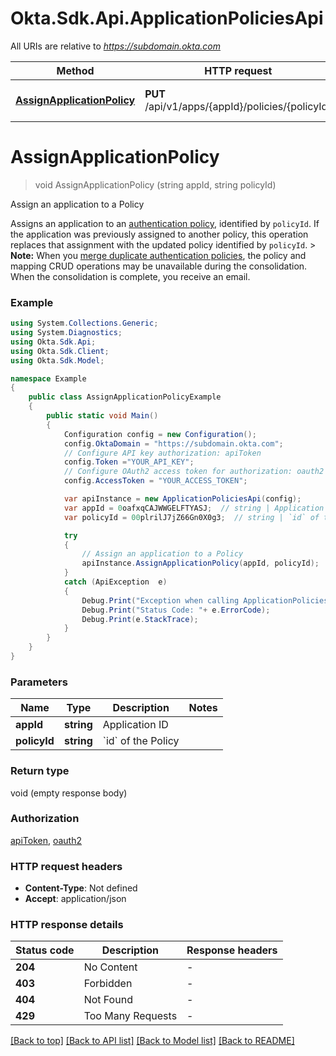 # Okta.Sdk.Api.ApplicationPoliciesApi

All URIs are relative to *https://subdomain.okta.com*

Method | HTTP request | Description
------------- | ------------- | -------------
[**AssignApplicationPolicy**](ApplicationPoliciesApi.md#assignapplicationpolicy) | **PUT** /api/v1/apps/{appId}/policies/{policyId} | Assign an application to a Policy


<a name="assignapplicationpolicy"></a>
# **AssignApplicationPolicy**
> void AssignApplicationPolicy (string appId, string policyId)

Assign an application to a Policy

Assigns an application to an [authentication policy](/openapi/okta-management/management/tag/Policy/), identified by `policyId`. If the application was previously assigned to another policy, this operation replaces that assignment with the updated policy identified by `policyId`.  > **Note:** When you [merge duplicate authentication policies](https://help.okta.com/okta_help.htm?type=oie&id=ext-merge-auth-policies), the policy and mapping CRUD operations may be unavailable during the consolidation. When the consolidation is complete, you receive an email.

### Example
```csharp
using System.Collections.Generic;
using System.Diagnostics;
using Okta.Sdk.Api;
using Okta.Sdk.Client;
using Okta.Sdk.Model;

namespace Example
{
    public class AssignApplicationPolicyExample
    {
        public static void Main()
        {
            Configuration config = new Configuration();
            config.OktaDomain = "https://subdomain.okta.com";
            // Configure API key authorization: apiToken
            config.Token ="YOUR_API_KEY";
            // Configure OAuth2 access token for authorization: oauth2
            config.AccessToken = "YOUR_ACCESS_TOKEN";

            var apiInstance = new ApplicationPoliciesApi(config);
            var appId = 0oafxqCAJWWGELFTYASJ;  // string | Application ID
            var policyId = 00plrilJ7jZ66Gn0X0g3;  // string | `id` of the Policy

            try
            {
                // Assign an application to a Policy
                apiInstance.AssignApplicationPolicy(appId, policyId);
            }
            catch (ApiException  e)
            {
                Debug.Print("Exception when calling ApplicationPoliciesApi.AssignApplicationPolicy: " + e.Message );
                Debug.Print("Status Code: "+ e.ErrorCode);
                Debug.Print(e.StackTrace);
            }
        }
    }
}
```

### Parameters

Name | Type | Description  | Notes
------------- | ------------- | ------------- | -------------
 **appId** | **string**| Application ID | 
 **policyId** | **string**| &#x60;id&#x60; of the Policy | 

### Return type

void (empty response body)

### Authorization

[apiToken](../README.md#apiToken), [oauth2](../README.md#oauth2)

### HTTP request headers

 - **Content-Type**: Not defined
 - **Accept**: application/json


### HTTP response details
| Status code | Description | Response headers |
|-------------|-------------|------------------|
| **204** | No Content |  -  |
| **403** | Forbidden |  -  |
| **404** | Not Found |  -  |
| **429** | Too Many Requests |  -  |

[[Back to top]](#) [[Back to API list]](../README.md#documentation-for-api-endpoints) [[Back to Model list]](../README.md#documentation-for-models) [[Back to README]](../README.md)

